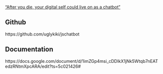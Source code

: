 <a href="http://kikiwu.blog/"> “After you die, your digital self could live on as a chatbot”</a>
## Github
<p>https://github.com/uglykiki/jschatbot</p>

## Documentation
<p>https://docs.google.com/document/d/1imZGp4msi_cDDIkX1jNk5Wtqb7nEATedzRNtmXpcARA/edit?ts=5c021426#</p>
